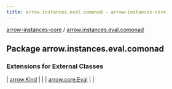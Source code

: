 ```yaml
---
title: arrow.instances.eval.comonad - arrow-instances-core
---
```


[arrow-instances-core](../index.html) / [arrow.instances.eval.comonad](./index.html)

## Package arrow.instances.eval.comonad

### Extensions for External Classes

| [arrow.Kind](arrow.-kind/index.html) |  |
| [arrow.core.Eval](arrow.core.-eval/index.html) |  |

